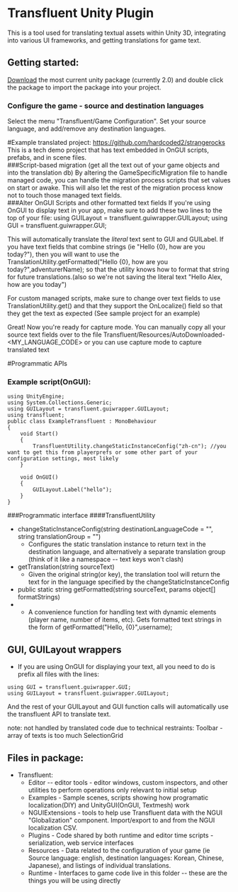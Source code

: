 # Transfluent Unity Plugin
This is a tool used for translating textual assets within Unity 3D, integrating into various UI frameworks, and getting translations for game text.

## Getting started:
[Download](https://raw.githubusercontent.com/Transfluent/Transfluent-Unity/master/Release/2.0/TransfluentEditor-2.0.1.unitypackage) the most current unity package (currently 2.0) and double click the package to import the package into your project.

### Configure the game - source and destination languages
Select the menu "Transfluent/Game Configuration".  Set your source language, and add/remove any destination languages.

#Example translated project: https://github.com/hardcoded2/strangerocks
This is a tech demo project that has text embedded in OnGUI scripts, prefabs, and in scene files.  
###Script-based migration (get all the text out of your game objects and into the translation db)
By altering the GameSpecificMigration file to handle managed code, you can handle the migration process scripts that set values on start or awake.  This will also let the rest of the migration process know not to touch those managed text fields.  
###Alter OnGUI Scripts and other formatted text fields
If you're using OnGUI to display text in your app, make sure to add these two lines to the top of your file:
using GUILayout = transfluent.guiwrapper.GUILayout; 
using GUI = transfluent.guiwrapper.GUI; 

This will automatically translate the *literal* text sent to GUI and GUILabel.  If you have text fields that combine strings (ie "Hello {0}, how are you today?"), then you will want to use the TranslationUtility.getFormatted("Hello {0}, how are you today?",adventurerName); so that the utility knows how to format that string for future translations.(also so we're not saving the literal text "Hello Alex, how are you today")

For custom managed scripts, make sure to change over text fields to use TranslationUtility.get() and that they support the OnLocalize() field so that they get the text as expected (See sample project for an example)

Great!  Now you're ready for capture mode.  You can manually copy all your source text fields over to the file Transfluent/Resources/AutoDownloaded-<MY_LANGUAGE_CODE> or you can use capture mode to capture translated text

#Programmatic APIs
### Example script(OnGUI):

~~~~~~~~
using UnityEngine;
using System.Collections.Generic;
using GUILayout = transfluent.guiwrapper.GUILayout; 
using transfluent;
public class ExampleTransfluent : MonoBehaviour
{
	void Start()
	{
		TransfluentUtility.changeStaticInstanceConfig("zh-cn"); //you want to get this from playerprefs or some other part of your configuration settings, most likely
	}

	void OnGUI()
	{
		GUILayout.Label("hello");
	}
}
~~~~~~~~

###Programmatic interface
####TransfluentUtility 
* changeStaticInstanceConfig(string destinationLanguageCode = "", string translationGroup = "")  
  * Configures the static translation instance to return text in the destination language, and alternatively a separate translation group (think of it like a namespace -- text keys won't clash)   
* getTranslation(string sourceText)
  * Given the original string(or key), the translation tool will return the text for in the language specified by the changeStaticInstanceConfig
* public static string getFormatted(string sourceText, params object[] formatStrings)
* *    A convenience function for handling text with dynamic elements (player name, number of items, etc). Gets formatted text strings in the form of getFormatted("Hello, {0}",username);

## GUI, GUILayout wrappers
* If you are using OnGUI for displaying your text, all you need to do is prefix all files with the lines:
~~~~~~~~
using GUI = transfluent.guiwrapper.GUI;
using GUILayout = transfluent.guiwrapper.GUILayout; 
~~~~~~~~
And the rest of your GUILayout and GUI function calls will automatically use the transfluent API to translate text.

note: not handled by translated code due to technical restraints:
Toolbar - array of texts is too much
SelectionGrid


## Files in package:
* Transfluent:
  * Editor -- editor tools - editor windows, custom inspectors, and other utilities to perform operations only relevant to initial setup
  * Examples - Sample scenes, scripts showing how programatic localization(DIY) and UnityGUI(OnGUI, Textmesh) work
  * NGUIExtensions - tools to help use Transfluent data with the NGUI "Globalization" component. Import/export to and from the NGUI localization CSV.
  * Plugins - Code shared by both runtime and editor time scripts - serialization, web service interfaces
  * Resources - Data related to the configuration of your game (ie Source language: english, destination languages: Korean, Chinese, Japanese), and listings of individual translations.
  * Runtime - Interfaces to game code live in this folder -- these are the things you will be using directly
  
  
  
 